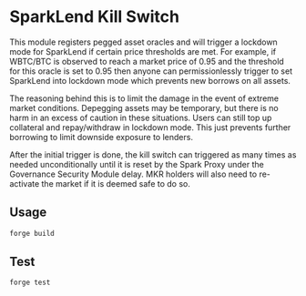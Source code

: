# SparkLend Kill Switch

<!-- ![Foundry CI](https://github.com/{org}/{repo}/actions/workflows/ci.yml/badge.svg)
[![Foundry][foundry-badge]][foundry]
[![License: AGPL v3](https://img.shields.io/badge/License-AGPL%20v3-blue.svg)](https://github.com/{org}/{repo}/blob/master/LICENSE) -->

[foundry]: https://getfoundry.sh/
[foundry-badge]: https://img.shields.io/badge/Built%20with-Foundry-FFDB1C.svg

This module registers pegged asset oracles and will trigger a lockdown mode for SparkLend if certain price thresholds are met. For example, if WBTC/BTC is observed to reach a market price of 0.95 and the threshold for this oracle is set to 0.95 then anyone can permissionlessly trigger to set SparkLend into lockdown mode which prevents new borrows on all assets.

The reasoning behind this is to limit the damage in the event of extreme market conditions. Depegging assets may be temporary, but there is no harm in an excess of caution in these situations. Users can still top up collateral and repay/withdraw in lockdown mode. This just prevents further borrowing to limit downside exposure to lenders.

After the initial trigger is done, the kill switch can triggered as many times as needed unconditionally until it is reset by the Spark Proxy under the Governance Security Module delay. MKR holders will also need to re-activate the market if it is deemed safe to do so.

## Usage

```bash
forge build
```

## Test

```bash
forge test
```
